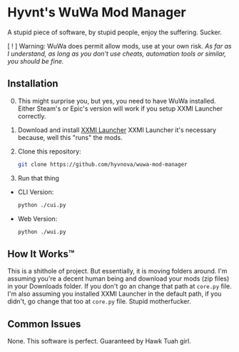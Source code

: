 # Hyvnt's WuWa Mod Manager
A stupid piece of software, by stupid people, enjoy the suffering. Sucker.

[ ! ] Warning: WuWa does permit allow mods, use at your own risk.
    *As far as I understand, as long as you don't use cheats, automation tools or similar, you should be fine.*

## Installation
0. This might surprise you, but yes, you need to have WuWa installed. Either Steam's or Epic's version will work if you setup XXMI Launcher correctly.

1. Download and install [XXMI Launcher](https://github.com/SpectrumQT/XXMI-Launcher/releases)
    XXMI Launcher it's necessary because, well this "runs" the mods.

2. Clone this repository:
    ```bash
    git clone https://github.com/hyvnova/wuwa-mod-manager
    ```

3. Run that thing
- CLI Version:
    ```bash
    python ./cui.py
    ```

- Web Version:
    ```bash
    python ./wui.py
    ```


## How It Works™
This is a shithole of project. But essentially, it is moving folders around.
I'm assuming you're a decent human being and download your mods (zip files) in your Downloads folder. If you don't go an change that path at `core.py` file.
I'm also assuming you installed XXMI Launcher in the default path, if you didn't, go change that too at `core.py` file. Stupid motherfucker.

## Common Issues
None. This software is perfect. Guaranteed by Hawk Tuah girl.